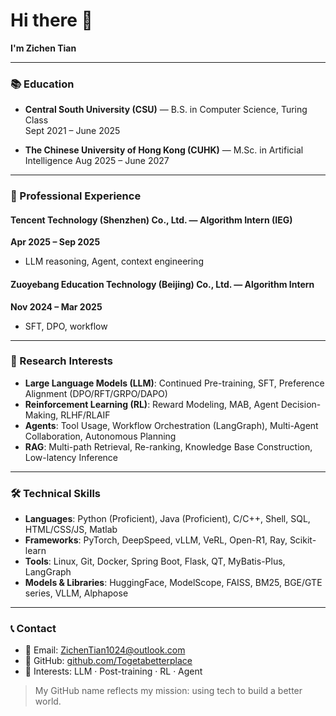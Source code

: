 # Hi there 👋

**I'm Zichen Tian**

---

### 📚 Education

- **Central South University (CSU)** — B.S. in Computer Science, Turing Class  
  Sept 2021 – June 2025 

- **The Chinese University of Hong Kong (CUHK)** — M.Sc. in Artificial Intelligence
  Aug 2025 – June 2027 

---

### 💼 Professional Experience

#### Tencent Technology (Shenzhen) Co., Ltd. — Algorithm Intern (IEG)  
**Apr 2025 – Sep 2025**
- LLM reasoning, Agent, context engineering


#### Zuoyebang Education Technology (Beijing) Co., Ltd. — Algorithm Intern  
**Nov 2024 – Mar 2025**
- SFT, DPO, workflow

---

### 🧠 Research Interests

- **Large Language Models (LLM)**: Continued Pre-training, SFT, Preference Alignment (DPO/RFT/GRPO/DAPO)
- **Reinforcement Learning (RL)**: Reward Modeling, MAB, Agent Decision-Making, RLHF/RLAIF
- **Agents**: Tool Usage, Workflow Orchestration (LangGraph), Multi-Agent Collaboration, Autonomous Planning
- **RAG**: Multi-path Retrieval, Re-ranking, Knowledge Base Construction, Low-latency Inference

---

### 🛠️ Technical Skills

- **Languages**: Python (Proficient), Java (Proficient), C/C++, Shell, SQL, HTML/CSS/JS, Matlab
- **Frameworks**: PyTorch, DeepSpeed, vLLM, VeRL, Open-R1, Ray, Scikit-learn
- **Tools**: Linux, Git, Docker, Spring Boot, Flask, QT, MyBatis-Plus, LangGraph
- **Models & Libraries**: HuggingFace, ModelScope, FAISS, BM25, BGE/GTE series, VLLM, Alphapose

---

### 📞 Contact

- 📧 Email: ZichenTian1024@outlook.com  
- 💼 GitHub: [github.com/Togetabetterplace](https://www.github.com/Togetabetterplace)  
- 🎯 Interests: LLM · Post-training · RL · Agent

>  My GitHub name reflects my mission: using tech to build a better world.
